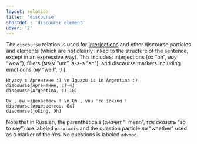 ```yaml
---
layout: relation
title:  'discourse'
shortdef : 'discourse element'
udver: '2'
---
```


The `discourse` relation is used for [interjections](ru-pos/INTJ) and other discourse particles and elements (which are not clearly linked to the structure of the sentence, except in an expressive way). This includes: interjections (_ох_ “oh”, _вау_ “wow”), fillers (_ммм_ ”um”, _э-э-э_ ”ah”), and discourse markers including emoticons (_ну_ “well”, _:)_ ).

~~~ sdparse
Игуасу в Аргентине :) \n Iguazu is in Argentina :)
discourse(Аргентине, :)-4)
discourse(Argentina, :)-10)
~~~

~~~ sdparse
Ох , вы издеваетесь ! \n Oh , you 're joking !
discourse(издеваетесь, Ох)
discourse(joking, Oh)
~~~

Note that in Russian, the parentheticals (*значит* “I mean”, *так сказать* “so to say”) are labeled `parataxis` and the question particle _ли_ “whether” used as a marker of the Yes-No questions is labeled `advmod`.

<!-- Interlanguage links updated Po lis 14 15:35:23 CET 2022 -->
